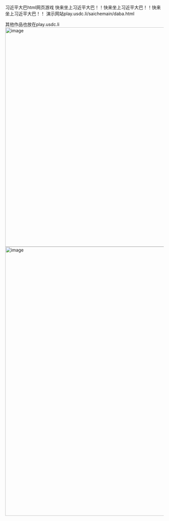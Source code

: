 习近平大巴html网页游戏
快来坐上习近平大巴！！快来坐上习近平大巴！！快来坐上习近平大巴！！
演示网站play.usdc.li/saichemain/daba.html

其他作品也放在play.usdc.li
<img width="1503" height="698" alt="image" src="https://github.com/user-attachments/assets/02c22442-0668-4306-a173-276da2900016" />
<img width="1510" height="856" alt="image" src="https://github.com/user-attachments/assets/51bbd26e-b136-439c-8150-f8eb13a952d7" />
